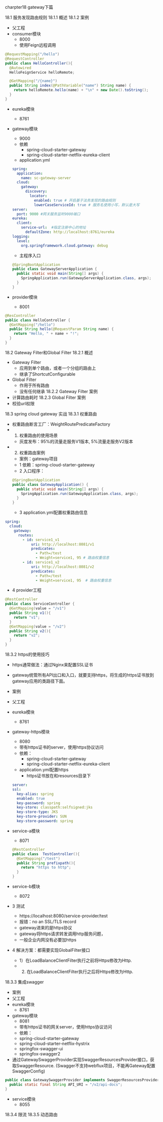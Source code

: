 charpter18 gateway下篇

18.1 服务发现路由规则
18.1.1 概述
18.1.2 案例
- 父工程
- consumer模块
  - 8000
  - 使用Feign远程调用
```java
@RequestMapping("/hello")
@RequestController
public class HelloController(){
  @Autowired
  HelloFeignService helloRemote;

  @GetMapping("/{name}")
  public String index(@PathVariable("name") String name) {
    return helloRemote.hello(name) + "\n" + new Date().toString();
  }
}
```
- eureka模块
  - 8761
- gateway模块
  - 9000
  - 依赖
    - spring-cloud-starter-gateway
    - spring-cloud-starter-netflix-eureka-client
  - application.yml
  ```yaml
  spring:
    application:
      name: sc-gateway-server
    cloud:
      gateway:
        discovery:
          locator:
            enabled: true # 开启基于法务发现的路由规则
            lowerCaseServiceId: true # 服务名使用小写，默认是大写
  server:
    port: 9000 #网关服务监听9000端口
  eureka:
    client:
      service-url:  #指定注册中心的地址
        defaultZone: http://localhost:8761/eureka
  logging:
    level:
      org.springframework.cloud.gateway: debug      

  ```

  - 主程序入口
  ```java
  @SpringBootApplication
  public class GatewayServerApplication {
    public static void main(String[] args) {
      SpringApplication.run(GatewayServerApplication.class, args);
    }
  }
  ```

- provider模块
  - 8001
```java
@ResController
public class HelloController {
  @GetMapping("/hello")
  public String hello(@RequestParam String name) {
    return "Hello, " + name + "!";
  }
}
```
18.2 Gateway Filter和Global Filter
18.2.1 概述
- Gateway Filter
  - 应用到单个路由，或者一个分组的路由上
  - 继承了ShortcutConfigurable
- Global Filter
  - 作用于所有路由
  - 没有任何继承
18.2.2 Gateway Filter 案例
- 计算路由耗时
18.2.3 Global Filter 案例
- 校验url权限

18.3 spring cloud gateway 实战
18.3.1 权重路由
- 权重路由断言工厂：WeightRoutePredicateFactory
- 1. 权重路由的使用场景
  - 灰度发布：95%的流量走服务V1版本, 5%流量走服务V2版本
- 2. 权重路由案例
  - 案例：gateway项目
  - 1 依赖：spring-cloud-starter-gateway
  - 2 入口程序：
  ```java
  @SpringBootApplication
  public class GatewayApplication() {
    public static void main(String[] args) {
      SpringApplication.run(GatewayApplication.class, args);
    }
  }
  ```
  - 3 application.yml配置权重路由信息
```yaml
spring:
  cloud:
    gateway:
      routes:
        - id: service1_v1
            uri: http://localhost:8081/v1
            predicates:
              - Path=/test
              - Weight=service1, 95 # 路由权重信息  
        - id: service1_v2
            uri: http://localhost:8081/v2
            predicates:
              - Path=/test
              - Weight=service1, 95  # 路由权重信息  
```    
  - 4 provider工程
  ```java
  @RestController
  public class ServiceController {
    @GetMapping(value = "/v1")
    public String v1(){
      return "v1";
    }
    @GetMapping(value = "/v2")
    public String v2(){
      return "v2";
    }
  }

  ```

18.3.2 https的使用技巧
- https通常做法：通过Nginx来配置SSL证书
- gateway统管所有API出口和入口，就要支持https，将生成的https证书放到gateway应用的类路径下面。
- 案例
- 父工程
- eureka模块
  - 8761
- gateway-https模块
  - 8080
  - 带有https证书的server，使用https协议访问
  - 依赖：
    - spring-cloud-starter-gateway
    - spring-cloud-starter-netflix-eureka-client
  - application.yml配置https
    - https证书放在和resources目录下
  ```yaml
  server:
  ssl:
    key-alias: spring
    enabled: true
    key-password: spring
    key-store: classpath:selfsigned:jks
    key-store-type: JKS
    key-store-provider: SUN
    key-store-password: spring
  ````
- service-a模块
  - 8071
  ```java
  @RestController
  public class  TestController(){
    @GetMapping("/test")
    public String prefixpath(){
      return "https to http";
    }
  }
  ```
- service-b模块
  - 8072

- 3 测试
  - https://localhost:8080/service-provider/test
  - 报错：no an SSL/TLS record
  - gateway进来的是https协议
  - gateway将https请求转发调用http服务问题，
  - 一般企业内网没有必要加https

- 4 解决方案：都需要实现GlobalFilter接口
  - 1）在LoadBalanceClientFilter执行之前将Https修改为Http.
  - 2) 在LoadBalanceClientFilter执行之后将Https修改为Http.

18.3.3 集成swagger
- 案例
- 父工程
- eureka模块
  - 8761
- gateway模块
  - 8081
  - 带有https证书的网关server，使用https协议访问
  - 依赖：
  - spring-cloud-starter-gateway
  - spring-cloud-starter-netflix-hystrix
  - springfox-swagger-ui
  - springfox-swagger2
- 通过GatewaySwaggerProvider实现SwaggerResourcesProvider接口，获取SwaggerResource. (Swagger不支持webflux项目，不能再Gateway配置SwaggerConfig)
```java
public class GatewaySwaggerProvider implements SwaggerResourcesProvider {
  public static final String API_URI = "/v2/api-docs";
}
```
- service模块
  - 8055





















18.3.4 限流
18.3.5 动态路由
